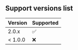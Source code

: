 ## Support versions list

| Version | Supported          |
| ------- | ------------------ |
| 2.0.x   | :white_check_mark: |
| < 1.0.0   | :x:              |
